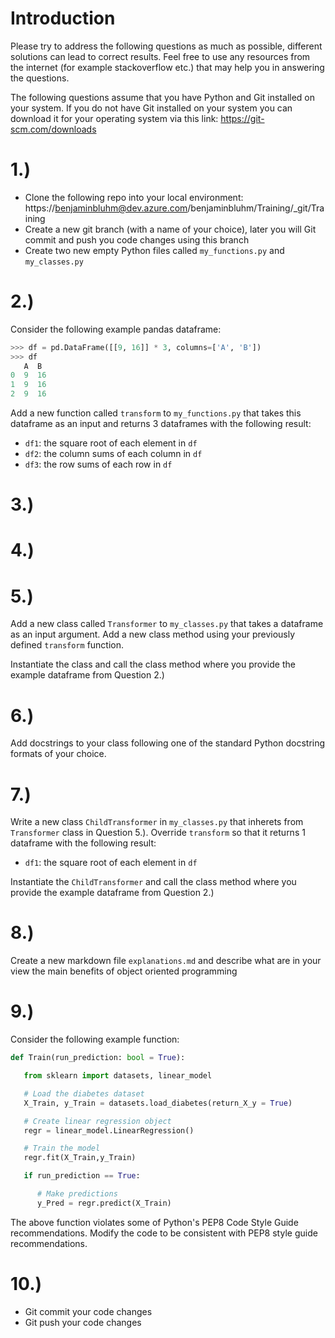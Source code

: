 # Introduction
Please try to address the following questions as much as possible, different solutions can lead to correct results. Feel free to use any resources from the internet (for example stackoverflow etc.) that may help you in answering the questions. 

The following questions assume that you have Python and Git installed on your system. If you do not have Git installed on your system you can download it for your operating system via this link: https://git-scm.com/downloads

# 1.)
- Clone the following repo into your local environment: https://benjaminbluhm@dev.azure.com/benjaminbluhm/Training/_git/Training 
- Create a new git branch (with a name of your choice), later you will Git commit and push you code changes using this branch 
- Create two new empty Python files called `my_functions.py` and `my_classes.py`

# 2.) 
Consider the following example pandas dataframe:

```Python
>>> df = pd.DataFrame([[9, 16]] * 3, columns=['A', 'B'])
>>> df
   A  B
0  9  16
1  9  16
2  9  16
```
Add a new function called `transform` to `my_functions.py` that takes this dataframe as an input and returns 3 dataframes with the following result:

- `df1`: the square root of each element in `df`
- `df2`: the column sums of each column in `df`
- `df3`: the row sums of each row in `df`

# 3.)

# 4.)

# 5.)

Add a new class called `Transformer` to `my_classes.py` that takes a dataframe as an input argument. Add a new class method using your previously defined `transform` function. 

Instantiate the class and call the class method where you provide the example dataframe from Question 2.)

# 6.)

Add docstrings to your class following one of the standard Python docstring formats of your choice.

# 7.)

Write a new class `ChildTransformer` in `my_classes.py` that inherets from `Transformer` class in Question 5.). Override `transform` so that it returns 1 dataframe with the following result:

- `df1`: the square root of each element in `df`

Instantiate the `ChildTransformer` and call the class method where you provide the example dataframe from Question 2.)

# 8.)

Create a new markdown file `explanations.md` and describe what are in your view the main benefits of object oriented programming

# 9.)
Consider the following example function:

```Python
def Train(run_prediction: bool = True):

   from sklearn import datasets, linear_model

   # Load the diabetes dataset
   X_Train, y_Train = datasets.load_diabetes(return_X_y = True)

   # Create linear regression object
   regr = linear_model.LinearRegression()

   # Train the model
   regr.fit(X_Train,y_Train)

   if run_prediction == True:

      # Make predictions
      y_Pred = regr.predict(X_Train)
```

The above function violates some of Python's PEP8 Code Style Guide recommendations. Modify the code to be consistent with PEP8 style guide recommendations.   

# 10.)
- Git commit your code changes 
- Git push your code changes  
